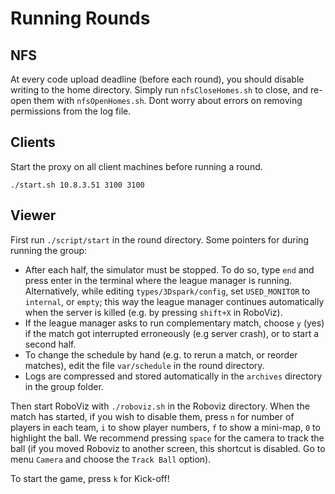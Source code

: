 # Running Rounds

## NFS

At every code upload deadline (before each round), you should disable writing to the home directory. Simply run `nfsCloseHomes.sh` to close, and re-open them with `nfsOpenHomes.sh`. Dont worry about errors on removing permissions from the log file.

## Clients

Start the proxy on all client machines before running a round.

	./start.sh 10.8.3.51 3100 3100

## Viewer

First run `./script/start` in the round directory. Some pointers for during running the group:

- After each half, the simulator must be stopped. To do so, type `end` and press enter in the terminal where the league manager is running. Alternatively, while editing `types/3Dspark/config`, set `USED_MONITOR` to `internal`, or `empty`; this way the league manager continues automatically when the server is killed (e.g. by pressing `shift+X` in RoboViz).
- If the league manager asks to run complementary match, choose `y` (yes) if the match got interrupted erroneously (e.g server crash), or to start a second half.
- To change the schedule by hand (e.g. to rerun a match, or reorder matches), edit the file `var/schedule` in the round directory.
- Logs are compressed and stored automatically in the `archives` directory in the group folder.

Then start RoboViz with `./roboviz.sh` in the Roboviz directory. When the match has started, if you wish to disable them, press `n` for number of players in each team, `i` to show player numbers, `f` to show a mini-map, `0` to highlight the ball. We recommend pressing `space` for the camera to track the ball (if you moved Roboviz to another screen, this shortcut is disabled. Go to menu `Camera` and choose the `Track Ball` option).

To start the game, press `k` for Kick-off!